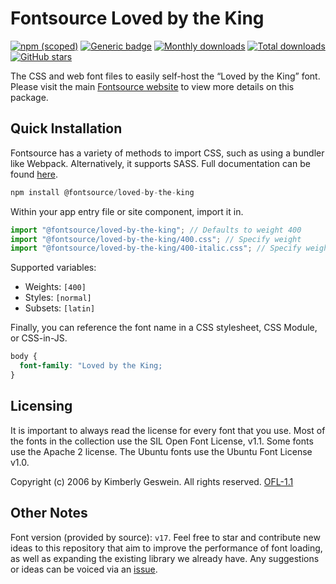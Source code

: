 # Fontsource Loved by the King

[![npm (scoped)](https://img.shields.io/npm/v/@fontsource/loved-by-the-king?color=brightgreen)](https://www.npmjs.com/package/@fontsource/loved-by-the-king) [![Generic badge](https://img.shields.io/badge/fontsource-passing-brightgreen)](https://github.com/fontsource/fontsource) [![Monthly downloads](https://badgen.net/npm/dm/@fontsource/loved-by-the-king)](https://github.com/fontsource/fontsource) [![Total downloads](https://badgen.net/npm/dt/@fontsource/loved-by-the-king)](https://github.com/fontsource/fontsource) [![GitHub stars](https://img.shields.io/github/stars/fontsource/fontsource.svg?style=social&label=Star)](https://github.com/fontsource/fontsource/stargazers)

The CSS and web font files to easily self-host the “Loved by the King” font. Please visit the main [Fontsource website](https://fontsource.org/fonts/loved-by-the-king) to view more details on this package.

## Quick Installation

Fontsource has a variety of methods to import CSS, such as using a bundler like Webpack. Alternatively, it supports SASS. Full documentation can be found [here](https://fontsource.org/docs/getting-started/introduction).

```javascript
npm install @fontsource/loved-by-the-king
```

Within your app entry file or site component, import it in.

```javascript
import "@fontsource/loved-by-the-king"; // Defaults to weight 400
import "@fontsource/loved-by-the-king/400.css"; // Specify weight
import "@fontsource/loved-by-the-king/400-italic.css"; // Specify weight and style

```

Supported variables:
- Weights: `[400]`
- Styles: `[normal]`
- Subsets: `[latin]`

Finally, you can reference the font name in a CSS stylesheet, CSS Module, or CSS-in-JS.

```css
body {
  font-family: "Loved by the King;
}
```

## Licensing
It is important to always read the license for every font that you use.
Most of the fonts in the collection use the SIL Open Font License, v1.1. Some fonts use the Apache 2 license. The Ubuntu fonts use the Ubuntu Font License v1.0.

Copyright (c) 2006 by Kimberly Geswein. All rights reserved.
[OFL-1.1](http://scripts.sil.org/OFL)

## Other Notes
Font version (provided by source): `v17`.
Feel free to star and contribute new ideas to this repository that aim to improve the performance of font loading, as well as expanding the existing library we already have. Any suggestions or ideas can be voiced via an [issue](https://github.com/fontsource/fontsource/issues).